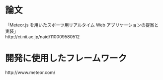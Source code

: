 <h1>論文</h1>
「Meteor.js を用いたスポーツ用リアルタイム Web アプリケーションの提案と実装」<br>
http://ci.nii.ac.jp/naid/110009580512

<h1>開発に使用したフレームワーク</h1>
http://www.meteor.com/
